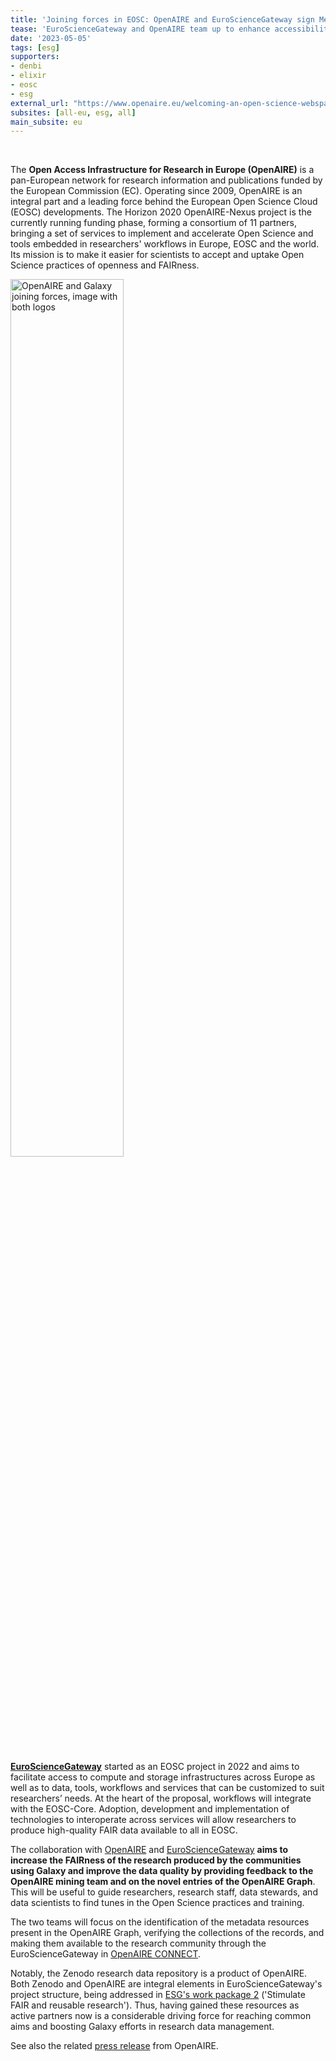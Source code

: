 ```yaml
---
title: 'Joining forces in EOSC: OpenAIRE and EuroScienceGateway sign Memorandum of Understanding'
tease: 'EuroScienceGateway and OpenAIRE team up to enhance accessibility and FAIRness of scientific data from the Galaxy project.'
date: '2023-05-05'
tags: [esg]
supporters:
- denbi
- elixir
- eosc
- esg
external_url: "https://www.openaire.eu/welcoming-an-open-science-webspace-for-the-galaxy-community"
subsites: [all-eu, esg, all]
main_subsite: eu
---
```


</br>

The **Open Access Infrastructure for Research in Europe (OpenAIRE)** is a pan-European network for research information and publications funded by the European Commission (EC). Operating since 2009, OpenAIRE is an integral part and a leading force behind the European Open Science Cloud (EOSC) developments. The Horizon 2020 OpenAIRE-Nexus project is the currently running funding phase, forming a consortium of 11 partners, bringing a set of services to implement and accelerate Open Science and tools embedded in researchers' workflows in Europe, EOSC and the world. Its mission is to make it easier for scientists to accept and uptake Open Science practices of openness and FAIRness.


<div class='center'>
<a href="https://www.openaire.eu/welcoming-an-open-science-webspace-for-the-galaxy-community">
<img src="/news/2023-05-05-eosc-esg-openaire/mou-galaxy-openaire.png" alt="OpenAIRE and Galaxy joining forces, image with both logos" width="60%" /></a>
</div>

</br>

[**EuroScienceGateway**](https://galaxyproject.org/projects/esg/) started as an EOSC project in 2022 and aims to facilitate access to compute and storage infrastructures across Europe as well as to data, tools, workflows and services that can be customized to suit researchers’ needs. At the heart of the proposal, workflows will integrate with the EOSC-Core. Adoption, development and implementation of technologies to interoperate across services will allow researchers to produce high-quality FAIR data available to all in EOSC.

The collaboration with [OpenAIRE](https://www.openaire.eu) and [EuroScienceGateway](https://galaxyproject.org/projects/esg/) **aims to increase the FAIRness of the research produced by the communities using Galaxy and improve the data quality by providing feedback to the OpenAIRE mining team and on the novel entries of the OpenAIRE Graph**. This will be useful to guide researchers, research staff, data stewards, and data scientists to find tunes in the Open Science practices and training.

The two teams will focus on the identification of the metadata resources present in the OpenAIRE Graph, verifying the collections of the records, and making them available to the research community through the EuroScienceGateway in [OpenAIRE CONNECT](https://catalogue.openaire.eu/service/openaire.research_community_dashboard/overview). 

Notably, the Zenodo research data repository is a product of OpenAIRE. Both Zenodo and OpenAIRE are integral elements in EuroScienceGateway's project structure, being addressed in [ESG's work package 2](https://galaxyproject.org/projects/esg/#work-packages) ('Stimulate FAIR and reusable research'). Thus, having gained these resources as active partners now is a considerable driving force for reaching common aims and boosting Galaxy efforts in research data management.

See also the related [press release](https://www.openaire.eu/welcoming-an-open-science-webspace-for-the-galaxy-community) from OpenAIRE.
